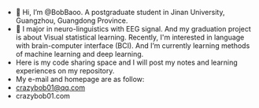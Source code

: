 - 👋 Hi, I’m @BobBaoo. A postgraduate student in Jinan University, Guangzhou, Guangdong Province. 
- 👀 I major in neuro-linguistics with EEG signal. And my graduation project is about Visual statistical learning. Recently, I'm interested in language with brain-computer interface (BCI). And I’m currently learning methods of machine learning and deep learning.
- Here is my code sharing space and I will post my notes and learning experiences on my repository.
- My e-mail and homepage are as follow:
- crazybob01@qq.com
- crazybob01.com
